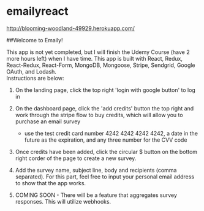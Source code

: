 # emailyreact
http://blooming-woodland-49929.herokuapp.com/


##Welcome to Emaily! 

This app is not yet completed, but I will finish the Udemy Course (have 2 more hours left) when I have time. This app is built with React, Redux, React-Redux, React-Form, MongoDB, Mongoose, Stripe, Sendgrid, Google OAuth, and Lodash.  
Instructions are below: 

1) On the landing page, click the top right 'login with google button' to log in
2) On the dashboard page, click the 'add credits' button the top right and work through the stripe flow to buy credits, which will allow you to purchase an email survey
    - use the test credit card number 4242 4242 4242 4242, a date in the future as the expiration, and any three number for the CVV code
    
3) Once credits have been added, click the circular $ button on the bottom right corder of the page to create a new survey. 
4) Add the survey name, subject line, body and recipients (comma separated).  For this part, feel free to input your personal email address to show that the app works. 
5) COMING SOON - There will be a feature that aggregates survey responses.  This will utilize webhooks. 


